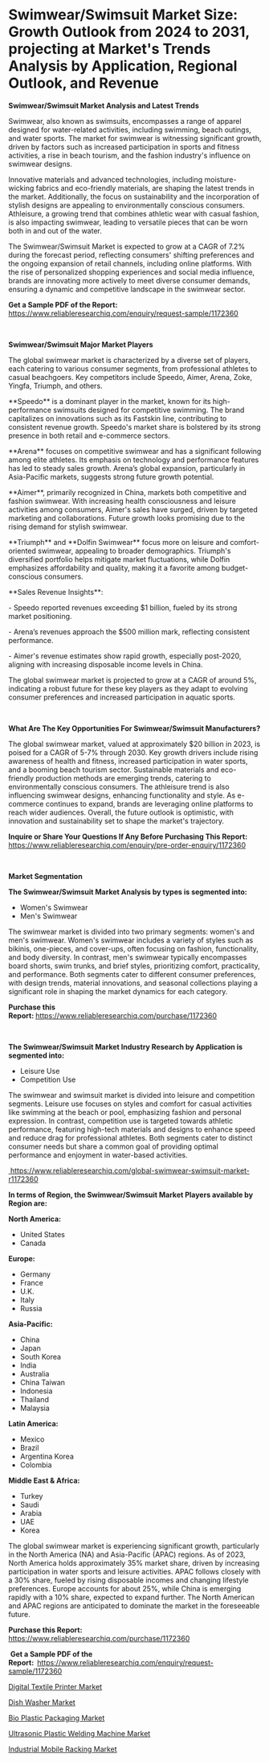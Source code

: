 <p><h1>Swimwear/Swimsuit Market Size: Growth Outlook from 2024 to 2031, projecting at Market's Trends Analysis by Application, Regional Outlook, and Revenue</h1></p><p><strong>Swimwear/Swimsuit Market Analysis and Latest Trends</strong></p>
<p><p>Swimwear, also known as swimsuits, encompasses a range of apparel designed for water-related activities, including swimming, beach outings, and water sports. The market for swimwear is witnessing significant growth, driven by factors such as increased participation in sports and fitness activities, a rise in beach tourism, and the fashion industry's influence on swimwear designs. </p><p>Innovative materials and advanced technologies, including moisture-wicking fabrics and eco-friendly materials, are shaping the latest trends in the market. Additionally, the focus on sustainability and the incorporation of stylish designs are appealing to environmentally conscious consumers. Athleisure, a growing trend that combines athletic wear with casual fashion, is also impacting swimwear, leading to versatile pieces that can be worn both in and out of the water.</p><p>The Swimwear/Swimsuit Market is expected to grow at a CAGR of 7.2% during the forecast period, reflecting consumers' shifting preferences and the ongoing expansion of retail channels, including online platforms. With the rise of personalized shopping experiences and social media influence, brands are innovating more actively to meet diverse consumer demands, ensuring a dynamic and competitive landscape in the swimwear sector.</p></p>
<p><strong>Get a Sample PDF of the Report:&nbsp;</strong> <a href="https://www.reliableresearchiq.com/enquiry/request-sample/1172360?utm_campaign=1088&utm_medium=2&utm_source=Github&utm_content=ia&utm_term=18112024&utm_id=swimwearswimsuit">https://www.reliableresearchiq.com/enquiry/request-sample/1172360</a></p>
<p>&nbsp;</p>
<p><strong>Swimwear/Swimsuit Major Market Players</strong></p>
<p><p>The global swimwear market is characterized by a diverse set of players, each catering to various consumer segments, from professional athletes to casual beachgoers. Key competitors include Speedo, Aimer, Arena, Zoke, Yingfa, Triumph, and others.</p><p>**Speedo** is a dominant player in the market, known for its high-performance swimsuits designed for competitive swimming. The brand capitalizes on innovations such as its Fastskin line, contributing to consistent revenue growth. Speedo's market share is bolstered by its strong presence in both retail and e-commerce sectors.</p><p>**Arena** focuses on competitive swimwear and has a significant following among elite athletes. Its emphasis on technology and performance features has led to steady sales growth. Arena’s global expansion, particularly in Asia-Pacific markets, suggests strong future growth potential.</p><p>**Aimer**, primarily recognized in China, markets both competitive and fashion swimwear. With increasing health consciousness and leisure activities among consumers, Aimer's sales have surged, driven by targeted marketing and collaborations. Future growth looks promising due to the rising demand for stylish swimwear.</p><p>**Triumph** and **Dolfin Swimwear** focus more on leisure and comfort-oriented swimwear, appealing to broader demographics. Triumph's diversified portfolio helps mitigate market fluctuations, while Dolfin emphasizes affordability and quality, making it a favorite among budget-conscious consumers.</p><p>**Sales Revenue Insights**:</p><p>- Speedo reported revenues exceeding $1 billion, fueled by its strong market positioning.</p><p>- Arena’s revenues approach the $500 million mark, reflecting consistent performance.</p><p>- Aimer's revenue estimates show rapid growth, especially post-2020, aligning with increasing disposable income levels in China.</p><p>The global swimwear market is projected to grow at a CAGR of around 5%, indicating a robust future for these key players as they adapt to evolving consumer preferences and increased participation in aquatic sports.</p></p>
<p>&nbsp;</p>
<p><strong>What Are The Key Opportunities For Swimwear/Swimsuit Manufacturers?</strong></p>
<p><p>The global swimwear market, valued at approximately $20 billion in 2023, is poised for a CAGR of 5-7% through 2030. Key growth drivers include rising awareness of health and fitness, increased participation in water sports, and a booming beach tourism sector. Sustainable materials and eco-friendly production methods are emerging trends, catering to environmentally conscious consumers. The athleisure trend is also influencing swimwear designs, enhancing functionality and style. As e-commerce continues to expand, brands are leveraging online platforms to reach wider audiences. Overall, the future outlook is optimistic, with innovation and sustainability set to shape the market's trajectory.</p></p>
<p><strong>Inquire or Share Your Questions If Any Before Purchasing This Report:</strong> <a href="https://www.reliableresearchiq.com/enquiry/pre-order-enquiry/1172360?utm_campaign=1088&utm_medium=2&utm_source=Github&utm_content=ia&utm_term=18112024&utm_id=swimwearswimsuit">https://www.reliableresearchiq.com/enquiry/pre-order-enquiry/1172360</a></p>
<p>&nbsp;</p>
<p><strong>Market Segmentation</strong></p>
<p><strong>The Swimwear/Swimsuit Market Analysis by types is segmented into:</strong></p>
<p><ul><li>Women's Swimwear</li><li>Men's Swimwear</li></ul></p>
<p><p>The swimwear market is divided into two primary segments: women's and men's swimwear. Women's swimwear includes a variety of styles such as bikinis, one-pieces, and cover-ups, often focusing on fashion, functionality, and body diversity. In contrast, men's swimwear typically encompasses board shorts, swim trunks, and brief styles, prioritizing comfort, practicality, and performance. Both segments cater to different consumer preferences, with design trends, material innovations, and seasonal collections playing a significant role in shaping the market dynamics for each category.</p></p>
<p><strong>Purchase this Report:&nbsp;</strong><a href="https://www.reliableresearchiq.com/purchase/1172360?utm_campaign=1088&utm_medium=2&utm_source=Github&utm_content=ia&utm_term=18112024&utm_id=swimwearswimsuit">https://www.reliableresearchiq.com/purchase/1172360</a></p>
<p>&nbsp;</p>
<p><strong>The Swimwear/Swimsuit Market Industry Research by Application is segmented into:</strong></p>
<p><ul><li>Leisure Use</li><li>Competition Use</li></ul></p>
<p><p>The swimwear and swimsuit market is divided into leisure and competition segments. Leisure use focuses on styles and comfort for casual activities like swimming at the beach or pool, emphasizing fashion and personal expression. In contrast, competition use is targeted towards athletic performance, featuring high-tech materials and designs to enhance speed and reduce drag for professional athletes. Both segments cater to distinct consumer needs but share a common goal of providing optimal performance and enjoyment in water-based activities.</p></p>
<p><a href="https://www.reliableresearchiq.com/global-swimwear-swimsuit-market-r1172360?utm_campaign=1088&utm_medium=2&utm_source=Github&utm_content=ia&utm_term=18112024&utm_id=swimwearswimsuit">&nbsp;https://www.reliableresearchiq.com/global-swimwear-swimsuit-market-r1172360</a></p>
<p><strong>In terms of Region, the Swimwear/Swimsuit Market Players available by Region are:</strong></p>
<p>
    <p> <strong> North America: </strong>
        <ul>
            <li>United States</li>
            <li>Canada</li>
        </ul>
        </p> 
    <p> <strong> Europe: </strong>
        <ul>
            <li>Germany</li>
            <li>France</li>
            <li>U.K.</li>
            <li>Italy</li>
            <li>Russia</li>
        </ul>
        </p> 
    <p> <strong> Asia-Pacific: </strong>
        <ul>
            <li>China</li>
            <li>Japan</li>
            <li>South Korea</li>
            <li>India</li>
            <li>Australia</li>
            <li>China Taiwan</li>
            <li>Indonesia</li>
            <li>Thailand</li>
            <li>Malaysia</li>
        </ul>
        </p> 
    <p> <strong> Latin America: </strong>
        <ul>
            <li>Mexico</li>
            <li>Brazil</li>
            <li>Argentina Korea</li>
            <li>Colombia</li>
        </ul>
        </p> 
    <p> <strong> Middle East & Africa: </strong>
        <ul>
            <li>Turkey</li>
            <li>Saudi</li>
            <li>Arabia</li>
            <li>UAE</li>
            <li>Korea</li>
        </ul>
    </p>
    </p>
<p><p>The global swimwear market is experiencing significant growth, particularly in the North America (NA) and Asia-Pacific (APAC) regions. As of 2023, North America holds approximately 35% market share, driven by increasing participation in water sports and leisure activities. APAC follows closely with a 30% share, fueled by rising disposable incomes and changing lifestyle preferences. Europe accounts for about 25%, while China is emerging rapidly with a 10% share, expected to expand further. The North American and APAC regions are anticipated to dominate the market in the foreseeable future.</p></p>
<p><strong>Purchase this Report: </strong><a href="https://www.reliableresearchiq.com/purchase/1172360?utm_campaign=1088&utm_medium=2&utm_source=Github&utm_content=ia&utm_term=18112024&utm_id=swimwearswimsuit">https://www.reliableresearchiq.com/purchase/1172360</a></p>
<p>&nbsp;<strong>Get a Sample PDF of the Report:&nbsp;&nbsp;</strong><a href="https://www.reliableresearchiq.com/enquiry/request-sample/1172360?utm_campaign=1088&utm_medium=2&utm_source=Github&utm_content=ia&utm_term=18112024&utm_id=swimwearswimsuit">https://www.reliableresearchiq.com/enquiry/request-sample/1172360</a></p>
<p><strong></strong></p>
<p><p><a href="https://www.linkedin.com/pulse/exploring-digital-textile-printer-market-strategic-insights-udkne?utm_campaign=1088&utm_medium=2&utm_source=Github&utm_content=ia&utm_term=18112024&utm_id=swimwearswimsuit">Digital Textile Printer Market</a></p><p><a href="https://www.linkedin.com/pulse/global-dish-washer-market-size-trends-analysis-regional-outlook-ykgqe?utm_campaign=1088&utm_medium=2&utm_source=Github&utm_content=ia&utm_term=18112024&utm_id=swimwearswimsuit">Dish Washer Market</a></p><p><a href="https://issuu.com/reportprime-2/docs/bio-plastic-packaging-market-size-2_2173ad0e1d3ae3?utm_campaign=1088&utm_medium=2&utm_source=Github&utm_content=ia&utm_term=18112024&utm_id=swimwearswimsuit">Bio Plastic Packaging Market</a></p><p><a href="https://www.linkedin.com/pulse/comprehensive-ultrasonic-plastic-welding-machine-market-report-cj5me?utm_campaign=1088&utm_medium=2&utm_source=Github&utm_content=ia&utm_term=18112024&utm_id=swimwearswimsuit">Ultrasonic Plastic Welding Machine Market</a></p><p><a href="https://issuu.com/reportprime-2/docs/industrial-mobile-racking-market-si_ee860a34175b5c?utm_campaign=1088&utm_medium=2&utm_source=Github&utm_content=ia&utm_term=18112024&utm_id=swimwearswimsuit">Industrial Mobile Racking Market</a></p></p>